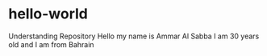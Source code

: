 # hello-world
Understanding Repository
Hello my name is Ammar Al Sabba
I am 30 years old and I am from Bahrain
